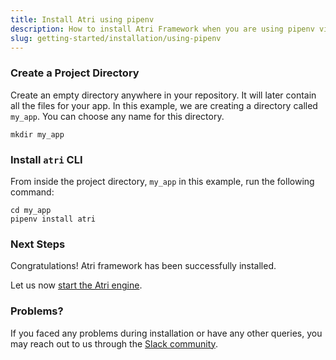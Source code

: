 ```yaml
---
title: Install Atri using pipenv
description: How to install Atri Framework when you are using pipenv virtual environment
slug: getting-started/installation/using-pipenv
---
```

### Create a Project Directory

Create an empty directory anywhere in your repository. It will later contain all the files for your app. In this example, we are creating a directory called `my_app`. You can choose any name for this directory.

```
mkdir my_app
```

### Install `atri` CLI

From inside the project directory, `my_app` in this example, run the following command:

```
cd my_app
pipenv install atri
```

### Next Steps

Congratulations! Atri framework has been successfully installed. 

Let us now [start the Atri engine](/docs/start-engine.md). 

### Problems?

If you faced any problems during installation or have any other queries, you may reach out to us through the [Slack community](https://join.slack.com/t/atricommunity/shared_invite/zt-1e756m1at-bZBxngvw7KWWO0riI4pc0w). 
